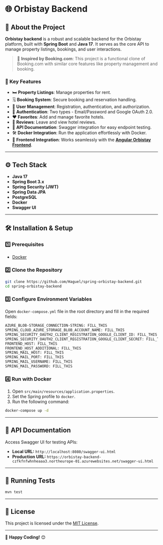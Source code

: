 # 🌐 Orbistay Backend


## 🏡 About the Project

**Orbistay backend** is a robust and scalable backend for the Orbistay platform, built with **Spring Boot** and **Java 17**. It serves as the core API to manage property listings, bookings, and user interactions.

> 🏨 **Inspired by Booking.com**: This project is a functional clone of Booking.com with similar core features like property management and booking.

### 🚀 Key Features

- 🛏️ **Property Listings**: Manage properties for rent.
- 🗓️ **Booking System**: Secure booking and reservation handling.
- 👤 **User Management**: Registration, authentication, and authorization.
- 🔐 **Authentication**: Two types - Email/Password and Google OAuth 2.0.
- ❤️ **Favorites**: Add and manage favorite hotels.
- 📝 **Reviews**: Leave and view hotel reviews.
- 📡 **API Documentation**: Swagger integration for easy endpoint testing.
- 🛠️ **Docker Integration**: Run the application effortlessly with Docker.
- 🔗 **Frontend Integration**: Works seamlessly with the **[Angular Orbistay Frontend](https://github.com/moseeeu/angular-orbistay-frontend)**.

---

## ⚙️ Tech Stack

- **Java 17**
- **Spring Boot 3.x**
- **Spring Security (JWT)**
- **Spring Data JPA**
- **PostgreSQL**
- **Docker**
- **Swagger UI**

---

## 🛠️ Installation & Setup

### 1️⃣ Prerequisites

- [Docker](https://www.docker.com/)

### 2️⃣ Clone the Repository

```bash
git clone https://github.com/Haguel/spring-orbistay-backend.git
cd spring-orbistay-backend
```

### 3️⃣ Configure Environment Variables

Open `docker-compose.yml` file in the root directory and fill in the required fields:

```bash
AZURE_BLOB-STORAGE_CONNECTION-STRING: FILL_THIS
SPRING_CLOUD_AZURE_STORAGE_BLOB_ACCOUNT_NAME: FILL_THIS
SPRING_SECURITY_OAUTH2_CLIENT_REGISTRATION_GOOGLE_CLIENT_ID: FILL_THIS
SPRING_SECURITY_OAUTH2_CLIENT_REGISTRATION_GOOGLE_CLIENT_SECRET: FILL_THIS
FRONTEND_HOST: FILL_THIS
FRONTEND_HOST_ADDITIONAL: FILL_THIS
SPRING_MAIL_HOST: FILL_THIS
SPRING_MAIL_PORT: FILL_THIS
SPRING_MAIL_USERNAME: FILL_THIS
SPRING_MAIL_PASSWORD: FILL_THIS
```

### 4️⃣ Run with Docker

1. Open `src/main/resources/application.properties`.
2. Set the Spring profile to `docker`.
3. Run the following command:

```bash
docker-compose up -d
```

---


## 📖 API Documentation

Access Swagger UI for testing APIs:

- **Local URL:** `http://localhost:8080/swagger-ui.html`
- **Production URL:** `https://orbistay-backend-czfkfnfwhnheaaa3.northeurope-01.azurewebsites.net/swagger-ui.html`

---

## 🧪 Running Tests

```bash
mvn test
```

---

## 📜 License

This project is licensed under the [MIT License](LICENSE).

---

🎯 **Happy Coding!** 😊

